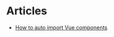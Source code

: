# Articles

* [How to auto import Vue components](https://dev.to/yordan-ramchev/how-to-auto-import-vue-components-2o44)
